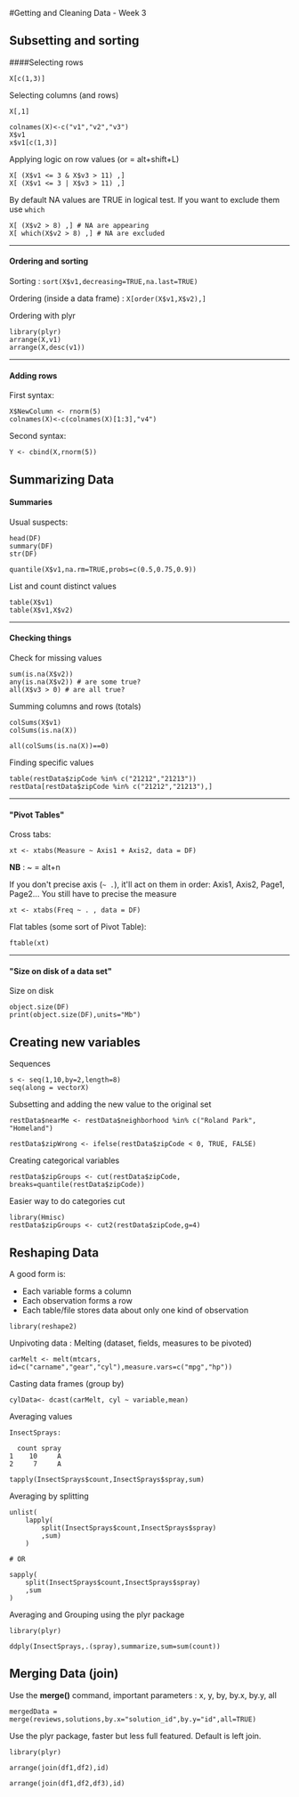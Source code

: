 #Getting and Cleaning Data - Week 3

## Subsetting and sorting

####Selecting rows

```
X[c(1,3)]
```

Selecting columns (and rows)

```
X[,1]

colnames(X)<-c("v1","v2","v3")
X$v1
x$v1[c(1,3)]
```

Applying logic on row values (or = alt+shift+L)

```
X[ (X$v1 <= 3 & X$v3 > 11) ,]
X[ (X$v1 <= 3 | X$v3 > 11) ,]
```

By default NA values are TRUE in logical test. If you want to exclude them use ```which```

```
X[ (X$v2 > 8) ,] # NA are appearing
X[ which(X$v2 > 8) ,] # NA are excluded
```
---
#### Ordering and sorting
Sorting : ```sort(X$v1,decreasing=TRUE,na.last=TRUE)```

Ordering (inside a data frame) : ```X[order(X$v1,X$v2),]```

Ordering with plyr

```
library(plyr)
arrange(X,v1)
arrange(X,desc(v1))
```
---
#### Adding rows

First syntax:

```
X$NewColumn <- rnorm(5)
colnames(X)<-c(colnames(X)[1:3],"v4")
```

Second syntax:

```
Y <- cbind(X,rnorm(5))
```

## Summarizing Data
#### Summaries
Usual suspects:

```
head(DF)
summary(DF)
str(DF)

quantile(X$v1,na.rm=TRUE,probs=c(0.5,0.75,0.9))
```

List and count distinct values

```
table(X$v1)
table(X$v1,X$v2)
```
---
#### Checking things

Check for missing values

```
sum(is.na(X$v2))
any(is.na(X$v2)) # are some true?
all(X$v3 > 0) # are all true?
```

Summing columns and rows (totals)

```
colSums(X$v1)
colSums(is.na(X))

all(colSums(is.na(X))==0)
```

Finding specific values

```
table(restData$zipCode %in% c("21212","21213"))
restData[restData$zipCode %in% c("21212","21213"),]
```

---
#### "Pivot Tables"

Cross tabs:

```
xt <- xtabs(Measure ~ Axis1 + Axis2, data = DF) 
```
**NB** : ~ = alt+n

If you don't precise axis (```~ .```), it'll act on them in order: Axis1, Axis2, Page1, Page2... You still have to precise the measure

```
xt <- xtabs(Freq ~ . , data = DF)
```

Flat tables (some sort of Pivot Table):

```
ftable(xt)
```

---
#### "Size on disk of a data set"

Size on disk

```
object.size(DF)
print(object.size(DF),units="Mb")
```

## Creating new variables

Sequences

```
s <- seq(1,10,by=2,length=8)
seq(along = vectorX)
```

Subsetting and adding the new value to the original set

```
restData$nearMe <- restData$neighborhood %in% c("Roland Park", "Homeland")

restData$zipWrong <- ifelse(restData$zipCode < 0, TRUE, FALSE)
```

Creating categorical variables

```
restData$zipGroups <- cut(restData$zipCode, breaks=quantile(restData$zipCode))
```

Easier way to do categories cut

```
library(Hmisc)
restData$zipGroups <- cut2(restData$zipCode,g=4)
```
## Reshaping Data
A good form is:

* Each variable forms a column
* Each observation forms a row
* Each table/file stores data about only one kind of observation


```
library(reshape2)
```

Unpivoting data : Melting (dataset, fields, measures to be pivoted)

```
carMelt <- melt(mtcars, id=c("carname","gear","cyl"),measure.vars=c("mpg","hp"))
```

Casting data frames (group by)

```
cylData<- dcast(carMelt, cyl ~ variable,mean)
```

Averaging values

```
InsectSprays:

  count spray
1    10     A
2     7     A

tapply(InsectSprays$count,InsectSprays$spray,sum)
```

Averaging by splitting

```
unlist(
	lapply(
		split(InsectSprays$count,InsectSprays$spray)
		,sum)
	)

# OR

sapply(
	split(InsectSprays$count,InsectSprays$spray)
	,sum
)
```

Averaging and Grouping using the plyr package


```
library(plyr)

ddply(InsectSprays,.(spray),summarize,sum=sum(count))

```

## Merging Data (join)

Use the **merge()** command, important parameters : x, y, by, by.x, by.y, all

```
mergedData = merge(reviews,solutions,by.x="solution_id",by.y="id",all=TRUE)
```

Use the plyr package, faster but less full featured. Default is left join.

```
library(plyr)

arrange(join(df1,df2),id)

arrange(join(df1,df2,df3),id)
```
